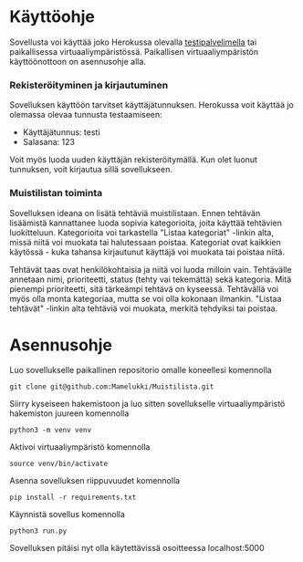 # Käyttöohje 

Sovellusta voi käyttää joko Herokussa olevalla [testipalvelimella](https://mamelukin-muistilista.herokuapp.com/) tai paikallisessa virtuaaliympäristössä. Paikallisen virtuaaliympäristön käyttöönottoon on asennusohje alla. 


### Rekisteröityminen ja kirjautuminen

Sovelluksen käyttöön tarvitset käyttäjätunnuksen. Herokussa voit käyttää jo olemassa olevaa tunnusta testaamiseen:

- Käyttäjätunnus: testi
- Salasana: 123

Voit myös luoda uuden käyttäjän rekisteröitymällä. Kun olet luonut tunnuksen, voit kirjautua sillä sovellukseen.

### Muistilistan toiminta

Sovelluksen ideana on lisätä tehtäviä muistilistaan. Ennen tehtävän lisäämistä kannattanee luoda sopivia kategorioita, joita käyttää tehtävien luokitteluun. Kategorioita voi tarkastella "Listaa kategoriat" -linkin alta, missä niitä voi muokata tai halutessaan poistaa. Kategoriat ovat kaikkien käytössä - kuka tahansa kirjautunut käyttäjä voi muokata tai poistaa niitä. 

Tehtävät taas ovat henkilökohtaisia ja niitä voi luoda milloin vain. Tehtävälle annetaan nimi, prioriteetti, status (tehty vai tekemättä) sekä kategoria. Mitä pienempi prioriteetti, sitä tärkeämpi tehtävä on kyseessä. Tehtävällä voi myös olla monta kategoriaa, mutta se voi olla kokonaan ilmankin. "Listaa tehtävät" -linkin alta tehtäviä voi muokata, merkitä tehdyiksi tai poistaa. 

# Asennusohje

Luo sovellukselle paikallinen repositorio omalle koneellesi komennolla

``` 
git clone git@github.com:Mamelukki/Muistilista.git
``` 

Siirry kyseiseen hakemistoon ja luo sitten sovellukselle virtuaaliympäristö hakemiston juureen komennolla 

``` 
python3 -m venv venv
``` 

Aktivoi virtuaaliympäristö komennolla 

``` 
source venv/bin/activate
``` 

Asenna sovelluksen riippuvuudet komennolla 

``` 
pip install -r requirements.txt
``` 

Käynnistä sovellus komennolla 

``` 
python3 run.py
``` 

Sovelluksen pitäisi nyt olla käytettävissä osoitteessa localhost:5000
